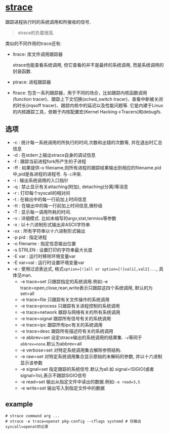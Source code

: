 # [strace](https://linuxtools-rst.readthedocs.io/zh_CN/latest/tool/strace.html)

跟踪进程执行时的系统调用和所接收的信号.

> strace的负载很高.

类似的不同作用的trace还有:
- ltrace: 库文件调用跟踪器

  strace也能查看系统调用, 但它查看的并不是最终的系统调用, 而是系统调用的封装函数.
- ptrace: 进程跟踪器
- ftrace: 包含一系列跟踪器，用于不同的场合，比如跟踪内核函数调用(function tracer)、跟踪上下文切换(sched_switch tracer)、查看中断被关闭的时长(irqsoff tracer)、跟踪内核中的延迟以及性能问题等. 它是内建于Linux的内核跟踪工具，依赖于内核配置宏(Kernel Hacking->Tracers)和debugfs.

## 选项
- -c : 统计每一系统调用的所执行的时间,次数和出错的次数等, 并在退出时汇总信息
- -d : 在stderr上输出strace自身的调试信息
- -f : 跟踪当前进程fork所产生的子进程
- -ff : 如果提供-o filename,则所有进程的跟踪结果输出到相应的filename.pid中,pid是各进程的进程号. 与`-c`冲突.
- -i : 输出系统调用的入口指针
- -q : 禁止显示有关attaching(附加), detaching(分离)等消息
- -r : 打印每个syscall的相对间
- -t : 在输出中的每一行前加上时间信息
- -tt : 在输出中的每一行前加上时间信息,微秒级
- -T : 显示每一调用所耗的时间.
- -v : 详细模式. 比如未缩写的argv,stat,termios等参数
- -x : 以十六进制形式输出非ASCII字符串
- -xx : 所有字符串以十六进制形式输出
- -p pid : 指定进程
- -o filename : 指定信息输出位置
- -s STRLEN : 设置打印的字符串最大长度
- -E var : 运行时移除环境变量var
- -E var=val : 运行时设置环境变量var
- -e : 使用过滤表达式, 格式`option=[!]all or option=[!]val1[,val2]...`, 具体见man.
    - -e trace=set
      只跟踪指定的系统调用.例如:-e trace=open,close,rean,write表示只跟踪这四个系统调用, 默认的为set=all
    - -e trace=file
      只跟踪有关文件操作的系统调用
    - -e trace=process
      只跟踪有关进程控制的系统调用
    - -e trace=network
      跟踪与网络有关的所有系统调用
    - -e trace=signal
      跟踪所有信号有关的系统调用
    - -e trace=ipc
      跟踪所有ipc有关的系统调用
    - -e trace=desc
      跟踪所有描述符有关的系统调用
    - -e abbrev=set
      设定strace输出的系统调用的结果集. `-v`等同于`abbrev=none`.默认为abbrev=all
    - -e verbose=set
      对特定系统调用集合解除参照结构.
    - -e raw=set
      对特定系统调用集合显示原始的未解码的参数, 并以十六进制显示该参数
    - -e signal=set
      指定跟踪的系统信号.默认为all.如 signal=!SIGIO(或者signal=!io),表示不跟踪SIGIO信号
    - -e read=set
      输出从指定文件中读出的数据.例如:`-e read=3,5`
    - -e write=set
      输出写入到指定文件中的数据

## example
```
# strace command arg ...
# strace -e trace=openat pkg-config --cflags systemd # 仅输出syscall=openat的记录
```